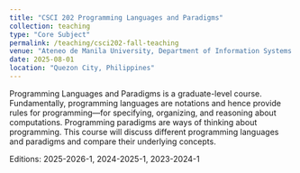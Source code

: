 ```yaml
---
title: "CSCI 202 Programming Languages and Paradigms"
collection: teaching
type: "Core Subject"
permalink: /teaching/csci202-fall-teaching
venue: "Ateneo de Manila University, Department of Information Systems and Computer Science"
date: 2025-08-01
location: "Quezon City, Philippines"
---
```


Programming Languages and Paradigms is a graduate-level course. Fundamentally, programming languages are notations and hence provide rules for programming—for specifying, organizing, and reasoning about computations. Programming paradigms are ways of thinking about programming.  This course will discuss different programming languages and paradigms and compare their underlying concepts.

Editions: 2025-2026-1, 2024-2025-1, 2023-2024-1
